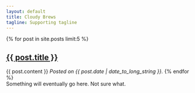 ```yaml
---
layout: default
title: Cloudy Brews
tagline: Supporting tagline
---
```


<div class="container-fluid">
  <div class="row-fluid">
    <div class="span10">
		{% for post in site.posts limit:5 %}
		<h2><a href="{{ post.url }}">{{ post.title }}</a></h2>
		{{ post.content }}
		<em>Posted on {{ post.date | date_to_long_string }}.</em>
		{% endfor %}
    </div>
	<div class="span2">
      <!--Sidebar content-->
      Something will eventually go here. Not sure what.
    </div>
  </div>
</div>